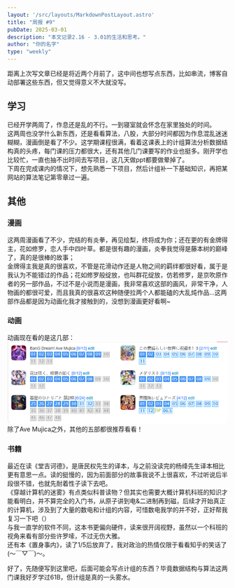 ```yaml
---
layout: '/src/layouts/MarkdownPostLayout.astro'  
title: "周报 #9"  
pubDate: 2025-03-01  
description: "本文记录2.16 - 3.01的生活和思考。"  
author: "你的名字"  
type: "weekly"  
---
```

距离上次写文章已经是将近两个月前了，这中间也想写点东西，比如串流，博客自动部署这些东西，但又觉得意义不大就没写。  
## 学习  
已经开学两周了，作息还是乱的不行。一到寝室就会怀念在家里独处的时间。  
这两周也没学什么新东西，还是看看算法，八股，大部分时间都因为作息混乱迷迷糊糊，漫画倒是看了不少。这学期课程很满，看着这课表上的计组算法分析数据结构真的头疼，每门课的压力都很大，还有其他几门课要写的作业也挺多。刚开学也比较忙，一直也抽不出时间去写项目，这几天做ppt都要做晕掉了。  
下周在完成课内的情况下，想先熟悉一下项目，然后计组补一下基础知识，再把某网站的算法笔记第零章过一遍。  
## 其他  
### 漫画  
这两周漫画看了不少，完结的有炎拳，再见绘梨，终将成为你；还在更的有金牌得主，花如修罗，恋人手中四叶草。都是很有趣的漫画，炎拳我觉得是藤本树的巅峰了，真的是很棒的故事；  
金牌得主我是真的很喜欢，不管是花滑动作还是人物之间的羁绊都很好看，属于是我认为不能错过的作品；花如修罗般绽放，也叫群花绽放，仿若修罗，是京吹原作者的另一部作品，不过不是小说而是漫画，我非常喜欢这部的画风，非常干净，人物画的都很可爱，而且我真的很喜欢这种随便拉两个人都能磕的大乱炖作品...这两部作品都是因为动画化我才接触到的，没想到漫画更好看啊~  
### 动画  
动画现在看的是这几部：  
![image.png](https://raw.githubusercontent.com/moiseak/blogimg/main/img/20250301184040.png)  
除了Ave Mujica之外，其他的五部都很推荐看看！  
### 书籍  
最近在读《堂吉诃德》，是唐民权先生的译本，与之前没读完的杨绛先生译本相比更有意思一点。读的挺慢的，因为前面部分的故事我说不上很喜欢，不过听说后半段很不错，也就先耐着性子读下去吧。  
《穿越计算机的迷雾》有点类似科普读物？但其实也需要大概计算机科班的知识才能看明白，并不算完全的入门书，从原子讲到电&二进制再到磁，后续才开始真正的计算机，涉及到了大量的数电和计组的内容，可惜数电我学的并不好，正好帮我复习一下吧（）  
与我一直学的软件不同，这本书更偏向硬件，读来很开阔视野，虽然以一个科班的视角来看有部分些许罗嗦，不过无伤大雅。  
还有本《置身事内》，读了1/5后放弃了，我对政治的热情仅限于看看知乎的笑话了(～￣▽￣)～。  

好了，先随便写到这里吧，后面可能会写点计组的东西？毕竟数据结构与算法这两门课我好歹学过61B，但计组是真的一头雾水。